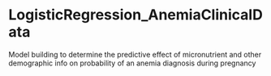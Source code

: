 # LogisticRegression_AnemiaClinicalData
Model building to determine the predictive effect of micronutrient and other demographic info on probability of an anemia diagnosis during pregnancy
